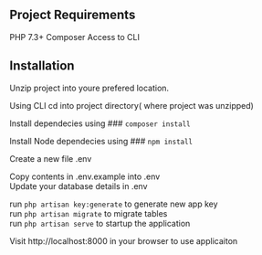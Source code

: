## Project Requirements
PHP 7.3+
Composer
Access to CLI

## Installation

Unzip project into youre prefered location.  

Using CLI cd into project directory( where project was unzipped)  

Install dependecies using ### `composer install`  

Install Node dependecies using ### `npm install` 

Create a new file .env  

Copy contents in .env.example into .env  
Update your database details in .env  

run `php artisan key:generate` to generate new app key  
run `php artisan migrate` to migrate tables   
run `php artisan serve` to startup the application  

Visit http://localhost:8000 in your browser to use applicaiton  
